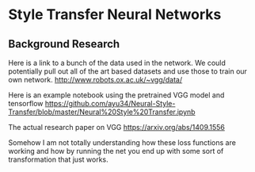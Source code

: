# Style Transfer Neural Networks

## Background Research

Here is a link to a bunch of the data used in the network. We could potentially
pull out all of the art based datasets and use those to train our own network.
http://www.robots.ox.ac.uk/~vgg/data/

Here is an example notebook using the pretrained VGG model and tensorflow
https://github.com/ayu34/Neural-Style-Transfer/blob/master/Neural%20Style%20Transfer.ipynb

The actual research paper on VGG
https://arxiv.org/abs/1409.1556

Somehow I am not totally understanding how these loss functions are working and
how by running the net you end up with some sort of transformation that just
works.
